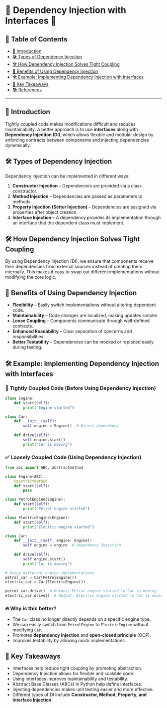 # 🚀 Dependency Injection with Interfaces 🚀

## 📑 Table of Contents
- [📌 Introduction](#introduction)
- [🛠️ Types of Dependency Injection](#types-of-dependency-injection)
- [🛠️ How Dependency Injection Solves Tight Coupling](#how-dependency-injection-solves-tight-coupling)
- [📌 Benefits of Using Dependency Injection](#benefits-of-using-dependency-injection)
- [🛠️ Example: Implementing Dependency Injection with Interfaces](#example-implementing-dependency-injection-with-interfaces)
- [📌 Key Takeaways](#key-takeaways)
- [📚 References](#references)

---

## 📌 Introduction
Tightly coupled code makes modifications difficult and reduces maintainability. A better approach is to use **interfaces** along with **Dependency Injection (DI)**, which allows flexible and modular design by enforcing contracts between components and injecting dependencies dynamically.

## 🛠️ Types of Dependency Injection
Dependency Injection can be implemented in different ways:

1. **Constructor Injection** – Dependencies are provided via a class constructor.
2. **Method Injection** – Dependencies are passed as parameters to methods.
3. **Property Injection (Setter Injection)** – Dependencies are assigned via properties after object creation.
4. **Interface Injection** – A dependency provides its implementation through an interface that the dependent class must implement.

## 🛠️ How Dependency Injection Solves Tight Coupling
By using Dependency Injection (DI), we ensure that components receive their dependencies from external sources instead of creating them internally. This makes it easy to swap out different implementations without modifying the core logic.

## 📌 Benefits of Using Dependency Injection
- **Flexibility** – Easily switch implementations without altering dependent code.
- **Maintainability** – Code changes are localized, making updates simpler.
- **Loose Coupling** – Components communicate through well-defined contracts.
- **Enhanced Readability** – Clear separation of concerns and responsibilities.
- **Better Testability** – Dependencies can be mocked or replaced easily during testing.

## 🛠️ Example: Implementing Dependency Injection with Interfaces
### 🚨 Tightly Coupled Code (Before Using Dependency Injection)
```python
class Engine:
    def start(self):
        print("Engine started")

class Car:
    def __init__(self):
        self.engine = Engine()  # Direct dependency
    
    def drive(self):
        self.engine.start()
        print("Car is moving")
```
### ✅ Loosely Coupled Code (Using Dependency Injection)
```python
from abc import ABC, abstractmethod

class Engine(ABC):
    @abstractmethod
    def start(self):
        pass

class PetrolEngine(Engine):
    def start(self):
        print("Petrol engine started")

class ElectricEngine(Engine):
    def start(self):
        print("Electric engine started")

class Car:
    def __init__(self, engine: Engine):
        self.engine = engine  # Dependency Injection
    
    def drive(self):
        self.engine.start()
        print("Car is moving")

# Using different engine implementations
petrol_car = Car(PetrolEngine())
electric_car = Car(ElectricEngine())

petrol_car.drive()  # Output: Petrol engine started \n Car is moving
electric_car.drive()  # Output: Electric engine started \n Car is moving
```

### 🔥 Why is this better?
- The `Car` class no longer directly depends on a specific engine type.
- We can easily switch from `PetrolEngine` to `ElectricEngine` without modifying `Car`.
- Promotes **dependency injection** and **open-closed principle** (OCP).
- Improves testability by allowing mock implementations.

## 📌 Key Takeaways
- Interfaces help reduce tight coupling by promoting abstraction.
- Dependency Injection allows for flexible and scalable code.
- Using interfaces improves maintainability and testability.
- Abstract Base Classes (ABCs) in Python help define interfaces.
- Injecting dependencies makes unit testing easier and more effective.
- Different types of DI include **Constructor, Method, Property, and Interface Injection**.


